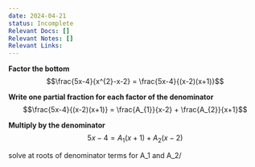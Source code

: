 ```yaml
---
date: 2024-04-21
status: Incomplete
Relevant Docs: []
Relevant Notes: []
Relevant Links:
---
```

**Factor the bottom**
$$\frac{5x-4}{x^{2}-x-2} = \frac{5x-4}{(x-2)(x+1)}$$

**Write one partial fraction for each factor of the denominator**
$$\frac{5x-4}{(x-2)(x+1)} = \frac{A_{1}}{x-2} + \frac{A_{2}}{x+1}$$

**Multiply by the denominator**
$$5x-4 = A_{1} (x+1) + A_{2} (x-2)$$

solve at roots of denominator terms for A_1 and A_2/